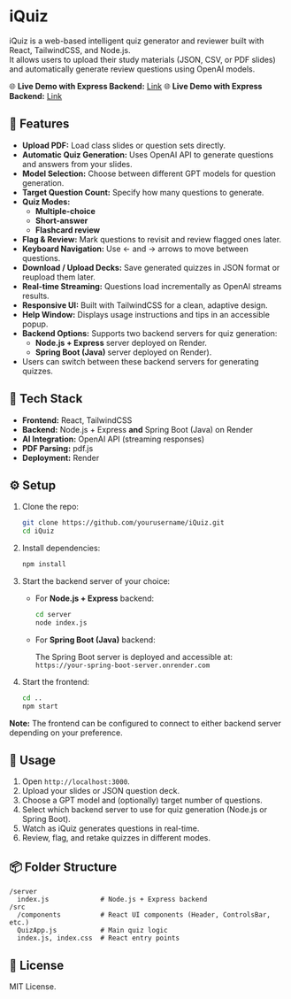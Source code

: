 # iQuiz

iQuiz is a web-based intelligent quiz generator and reviewer built with React, TailwindCSS, and Node.js.  
It allows users to upload their study materials (JSON, CSV, or PDF slides) and automatically generate review questions using OpenAI models.

🌐 **Live Demo with Express Backend:** [Link](https://iquiz-1.onrender.com)
🌐 **Live Demo with Express Backend:** [Link](https://iquiz-spring.onrender.com)

## 🚀 Features

- **Upload PDF:** Load class slides or question sets directly.
- **Automatic Quiz Generation:** Uses OpenAI API to generate questions and answers from your slides.
- **Model Selection:** Choose between different GPT models for question generation.
- **Target Question Count:** Specify how many questions to generate.
- **Quiz Modes:**
  - **Multiple-choice**
  - **Short-answer**
  - **Flashcard review**
- **Flag & Review:** Mark questions to revisit and review flagged ones later.
- **Keyboard Navigation:** Use ← and → arrows to move between questions.
- **Download / Upload Decks:** Save generated quizzes in JSON format or reupload them later.
- **Real-time Streaming:** Questions load incrementally as OpenAI streams results.
- **Responsive UI:** Built with TailwindCSS for a clean, adaptive design.
- **Help Window:** Displays usage instructions and tips in an accessible popup.
- **Backend Options:** Supports two backend servers for quiz generation:
  - **Node.js + Express** server deployed on Render.
  - **Spring Boot (Java)** server deployed on Render).
- Users can switch between these backend servers for generating quizzes.

## 🧩 Tech Stack

- **Frontend:** React, TailwindCSS
- **Backend:** Node.js + Express **and** Spring Boot (Java) on Render
- **AI Integration:** OpenAI API (streaming responses)
- **PDF Parsing:** pdf.js
- **Deployment:** Render

## ⚙️ Setup

1. Clone the repo:

   ```bash
   git clone https://github.com/yourusername/iQuiz.git
   cd iQuiz
   ```

2. Install dependencies:

   ```bash
   npm install
   ```

3. Start the backend server of your choice:

   - For **Node.js + Express** backend:

     ```bash
     cd server
     node index.js
     ```

   - For **Spring Boot (Java)** backend:

     The Spring Boot server is deployed and accessible at:  
     `https://your-spring-boot-server.onrender.com`

4. Start the frontend:
   ```bash
   cd ..
   npm start
   ```

**Note:** The frontend can be configured to connect to either backend server depending on your preference.

## 🧠 Usage

1. Open `http://localhost:3000`.
2. Upload your slides or JSON question deck.
3. Choose a GPT model and (optionally) target number of questions.
4. Select which backend server to use for quiz generation (Node.js or Spring Boot).
5. Watch as iQuiz generates questions in real-time.
6. Review, flag, and retake quizzes in different modes.

## 📦 Folder Structure

```
/server
  index.js             # Node.js + Express backend
/src
  /components          # React UI components (Header, ControlsBar, etc.)
  QuizApp.js           # Main quiz logic
  index.js, index.css  # React entry points
```

## 📄 License

MIT License.
